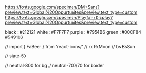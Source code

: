 https://fonts.google.com/specimen/DM+Sans?preview.text=Global%20Oppurtunites&preview.text_type=custom
https://fonts.google.com/specimen/Playfair+Display?preview.text=Global%20Oppurtunites&preview.text_type=custom

black : #212121
white : #F7F7F7
purple : #7954B6
green : #00CF84
#5491b6




// import { FaBeer } from 'react-icons/'
// rx RxMoon
// bs BsSun


// slate-50


// neutral-800 for bg
// neutral-700/70 for border